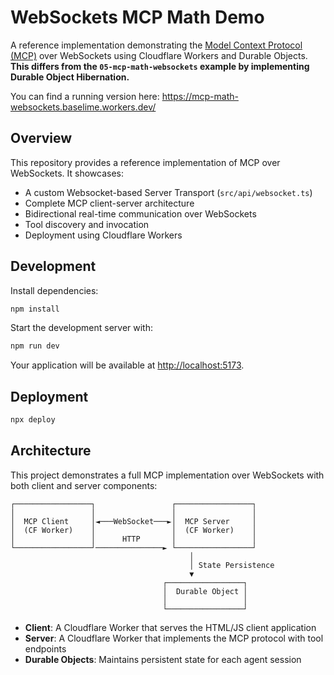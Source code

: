# WebSockets MCP Math Demo

A reference implementation demonstrating the [Model Context Protocol (MCP)](https://modelcontextprotocol.io/) over WebSockets using Cloudflare Workers and Durable Objects. **This differs from the `05-mcp-math-websockets` example
by implementing Durable Object Hibernation.**

You can find a running version here: https://mcp-math-websockets.baselime.workers.dev/

## Overview

This repository provides a reference implementation of MCP over WebSockets. It showcases:

- A custom Websocket-based Server Transport (`src/api/websocket.ts`)
- Complete MCP client-server architecture
- Bidirectional real-time communication over WebSockets
- Tool discovery and invocation
- Deployment using Cloudflare Workers

## Development

Install dependencies:

```bash
npm install
```

Start the development server with:

```bash
npm run dev
```

Your application will be available at [http://localhost:5173](http://localhost:5173).

## Deployment

```bash
npx deploy
```

## Architecture

This project demonstrates a full MCP implementation over WebSockets with both client and server components:

```
┌─────────────────┐                 ┌─────────────────┐
│                 │                 │                 │
│  MCP Client     │◄───WebSocket───►│  MCP Server     │
│  (CF Worker)    │                 │  (CF Worker)    │
│                 │      HTTP       │                 │
└─────────────────┘───────────────► └─────────────────┘
                                        │
                                        │ State Persistence
                                        ▼
                                  ┌─────────────────┐
                                  │  Durable Object │
                                  │                 │
                                  └─────────────────┘
```

- **Client**: A Cloudflare Worker that serves the HTML/JS client application
- **Server**: A Cloudflare Worker that implements the MCP protocol with tool endpoints
- **Durable Objects**: Maintains persistent state for each agent session



